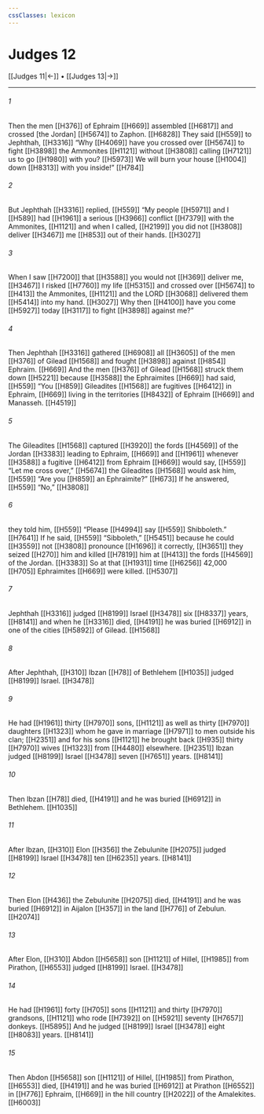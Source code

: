 ```yaml
---
cssClasses: lexicon
---
```


# Judges 12

[[Judges 11|←]] • [[Judges 13|→]]

---

###### 1
Then the men [[H376]] of Ephraim [[H669]] assembled [[H6817]] and crossed [the Jordan] [[H5674]] to Zaphon. [[H6828]] They said [[H559]] to Jephthah, [[H3316]] “Why [[H4069]] have you crossed over [[H5674]] to fight [[H3898]] the Ammonites [[H1121]] without [[H3808]] calling [[H7121]] us to go [[H1980]] with you? [[H5973]] We will burn your house [[H1004]] down [[H8313]] with you inside!” [[H784]]

###### 2
But Jephthah [[H3316]] replied, [[H559]] “My people [[H5971]] and I [[H589]] had [[H1961]] a serious [[H3966]] conflict [[H7379]] with the Ammonites, [[H1121]] and when I called, [[H2199]] you did not [[H3808]] deliver [[H3467]] me [[H853]] out of their hands. [[H3027]]

###### 3
When I saw [[H7200]] that [[H3588]] you would not [[H369]] deliver me, [[H3467]] I risked [[H7760]] my life [[H5315]] and crossed over [[H5674]] to [[H413]] the Ammonites, [[H1121]] and the LORD [[H3068]] delivered them [[H5414]] into my hand. [[H3027]] Why then [[H4100]] have you come [[H5927]] today [[H3117]] to fight [[H3898]] against me?” 

###### 4
Then Jephthah [[H3316]] gathered [[H6908]] all [[H3605]] of the men [[H376]] of Gilead [[H1568]] and fought [[H3898]] against [[H854]] Ephraim. [[H669]] And the men [[H376]] of Gilead [[H1568]] struck them down [[H5221]] because [[H3588]] the Ephraimites [[H669]] had said, [[H559]] “You [[H859]] Gileadites [[H1568]] are fugitives [[H6412]] in Ephraim, [[H669]] living in the territories [[H8432]] of Ephraim [[H669]] and Manasseh. [[H4519]]

###### 5
The Gileadites [[H1568]] captured [[H3920]] the fords [[H4569]] of the Jordan [[H3383]] leading to Ephraim, [[H669]] and [[H1961]] whenever [[H3588]] a fugitive [[H6412]] from Ephraim [[H669]] would say, [[H559]] “Let me cross over,” [[H5674]] the Gileadites [[H1568]] would ask him, [[H559]] “Are you [[H859]] an Ephraimite?” [[H673]] If he answered, [[H559]] “No,” [[H3808]]

###### 6
they told him, [[H559]] “Please [[H4994]] say [[H559]] Shibboleth.” [[H7641]] If he said, [[H559]] “Sibboleth,” [[H5451]] because he could [[H3559]] not [[H3808]] pronounce [[H1696]] it correctly, [[H3651]] they seized [[H270]] him and killed [[H7819]] him at [[H413]] the fords [[H4569]] of the Jordan. [[H3383]] So at that [[H1931]] time [[H6256]] 42,000 [[H705]] Ephraimites [[H669]] were killed. [[H5307]]

###### 7
Jephthah [[H3316]] judged [[H8199]] Israel [[H3478]] six [[H8337]] years, [[H8141]] and when he [[H3316]] died, [[H4191]] he was buried [[H6912]] in one of the cities [[H5892]] of Gilead. [[H1568]]

###### 8
After Jephthah, [[H310]] Ibzan [[H78]] of  Bethlehem [[H1035]] judged [[H8199]] Israel. [[H3478]]

###### 9
He had [[H1961]] thirty [[H7970]] sons, [[H1121]] as well as thirty [[H7970]] daughters [[H1323]] whom he gave in marriage [[H7971]] to men outside his clan; [[H2351]] and for his sons [[H1121]] he brought back [[H935]] thirty [[H7970]] wives [[H1323]] from [[H4480]] elsewhere. [[H2351]] Ibzan judged [[H8199]] Israel [[H3478]] seven [[H7651]] years. [[H8141]]

###### 10
Then Ibzan [[H78]] died, [[H4191]] and he was buried [[H6912]] in Bethlehem. [[H1035]]

###### 11
After Ibzan, [[H310]] Elon [[H356]] the Zebulunite [[H2075]] judged [[H8199]] Israel [[H3478]] ten [[H6235]] years. [[H8141]]

###### 12
Then Elon [[H436]] the Zebulunite [[H2075]] died, [[H4191]] and he was buried [[H6912]] in Aijalon [[H357]] in the land [[H776]] of Zebulun. [[H2074]]

###### 13
After Elon, [[H310]] Abdon [[H5658]] son [[H1121]] of Hillel, [[H1985]] from Pirathon, [[H6553]] judged [[H8199]] Israel. [[H3478]]

###### 14
He had [[H1961]] forty [[H705]] sons [[H1121]] and thirty [[H7970]] grandsons, [[H1121]] who rode [[H7392]] on [[H5921]] seventy [[H7657]] donkeys. [[H5895]] And he judged [[H8199]] Israel [[H3478]] eight [[H8083]] years. [[H8141]]

###### 15
Then Abdon [[H5658]] son [[H1121]] of Hillel, [[H1985]] from Pirathon, [[H6553]] died, [[H4191]] and he was buried [[H6912]] at Pirathon [[H6552]] in [[H776]] Ephraim, [[H669]] in the hill country [[H2022]] of the Amalekites. [[H6003]]

